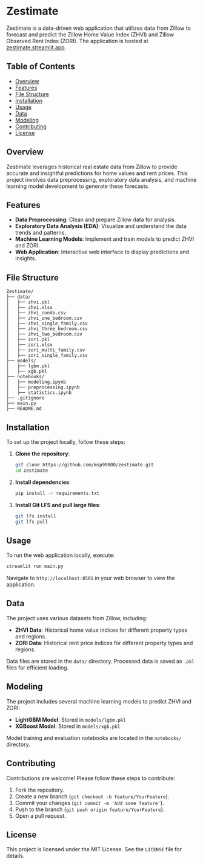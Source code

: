 # Zestimate

Zestimate is a data-driven web application that utilizes data from Zillow to forecast and predict the Zillow Home Value Index (ZHVI) and Zillow Observed Rent Index (ZORI). The application is hosted at [zestimate.streamlit.app](https://zestimate.streamlit.app).

## Table of Contents

- [Overview](#overview)
- [Features](#features)
- [File Structure](#file-structure)
- [Installation](#installation)
- [Usage](#usage)
- [Data](#data)
- [Modeling](#modeling)
- [Contributing](#contributing)
- [License](#license)

## Overview

Zestimate leverages historical real estate data from Zillow to provide accurate and insightful predictions for home values and rent prices. This project involves data preprocessing, exploratory data analysis, and machine learning model development to generate these forecasts.

## Features

- **Data Preprocessing**: Clean and prepare Zillow data for analysis.
- **Exploratory Data Analysis (EDA)**: Visualize and understand the data trends and patterns.
- **Machine Learning Models**: Implement and train models to predict ZHVI and ZORI.
- **Web Application**: Interactive web interface to display predictions and insights.

## File Structure

```
Zestimate/
├── data/
│   ├── zhvi.pkl
│   ├── zhvi.xlsx
│   ├── zhvi_condo.csv
│   ├── zhvi_one_bedroom.csv
│   ├── zhvi_single_family.csv
│   ├── zhvi_three_bedroom.csv
│   ├── zhvi_two_bedroom.csv
│   ├── zori.pkl
│   ├── zori.xlsx
│   ├── zori_multi_family.csv
│   ├── zori_single_family.csv
├── models/
│   ├── lgbm.pkl
│   ├── xgb.pkl
├── notebooks/
│   ├── modeling.ipynb
│   ├── preprocessing.ipynb
│   ├── statistics.ipynb
├── .gitignore
├── main.py
├── README.md
```

## Installation

To set up the project locally, follow these steps:

1. **Clone the repository**:

   ```sh
   git clone https://github.com/msp99000/zestimate.git
   cd zestimate
   ```

2. **Install dependencies**:

   ```sh
   pip install -r requirements.txt
   ```

3. **Install Git LFS and pull large files**:
   ```sh
   git lfs install
   git lfs pull
   ```

## Usage

To run the web application locally, execute:

```sh
streamlit run main.py
```

Navigate to `http://localhost:8501` in your web browser to view the application.

## Data

The project uses various datasets from Zillow, including:

- **ZHVI Data**: Historical home value indices for different property types and regions.
- **ZORI Data**: Historical rent price indices for different property types and regions.

Data files are stored in the `data/` directory. Processed data is saved as `.pkl` files for efficient loading.

## Modeling

The project includes several machine learning models to predict ZHVI and ZORI:

- **LightGBM Model**: Stored in `models/lgbm.pkl`
- **XGBoost Model**: Stored in `models/xgb.pkl`

Model training and evaluation notebooks are located in the `notebooks/` directory.

## Contributing

Contributions are welcome! Please follow these steps to contribute:

1. Fork the repository.
2. Create a new branch (`git checkout -b feature/YourFeature`).
3. Commit your changes (`git commit -m 'Add some feature'`).
4. Push to the branch (`git push origin feature/YourFeature`).
5. Open a pull request.

## License

This project is licensed under the MIT License. See the `LICENSE` file for details.
